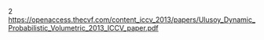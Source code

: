 2 https://openaccess.thecvf.com/content_iccv_2013/papers/Ulusoy_Dynamic_Probabilistic_Volumetric_2013_ICCV_paper.pdf
